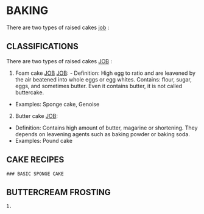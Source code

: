 # BAKING
There are two types of raised cakes  [job](http://www.joyofbaking.com/CakeMaking.html) : 

## CLASSIFICATIONS
There are two types of raised cakes [JOB](http://www.joyofbaking.com/CakeMaking.html) : 
1. Foam cake [JOB](http://www.joyofbaking.com/FoamCakes.htm) [JOB](http://www.joyofbaking.com/FoamCakesTechniques.html): - Definition: High egg to ratio and are leavened by the air beatened into whole eggs or egg whites. Contains: flour, sugar, eggs, and sometimes butter. Even it contains butter, it is not called buttercake.  
- Examples: Sponge cake, Genoise 
2. Butter cake [JOB](http://www.joyofbaking.com/ButterCakes.html):
- Definition: Contains high amount of butter, magarine or shortening. They depends on leavening agents such as baking powder or baking soda.
- Examples: Pound cake
## CAKE RECIPES
    ### BASIC SPONGE CAKE
## BUTTERCREAM FROSTING
    1. 
